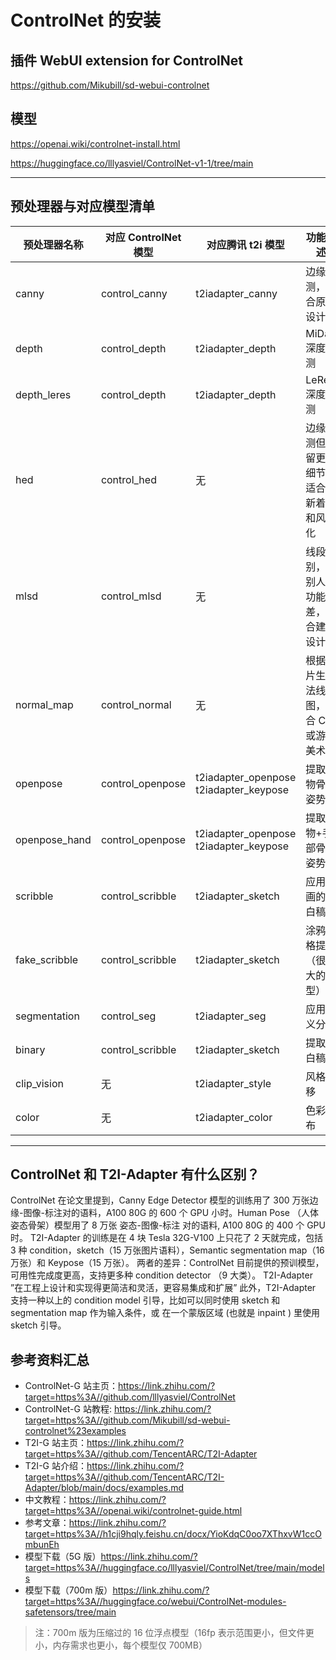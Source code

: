 # ControlNet 的安装

## 插件 WebUI extension for ControlNet

https://github.com/Mikubill/sd-webui-controlnet

## 模型

https://openai.wiki/controlnet-install.html

https://huggingface.co/lllyasviel/ControlNet-v1-1/tree/main

---

## 预处理器与对应模型清单

| 预处理器名称  | 对应 ControlNet 模型 | 对应腾讯 t2i 模型                      | 功能描述                                     |
| ------------- | -------------------- | -------------------------------------- | -------------------------------------------- |
| canny         | control_canny        | t2iadapter_canny                       | 边缘检测，适合原画设计师                     |
| depth         | control_depth        | t2iadapter_depth                       | MiDaS 深度检测                               |
| depth_leres   | control_depth        | t2iadapter_depth                       | LeReS 深度检测                               |
| hed           | control_hed          | 无                                     | 边缘检测但保留更多细节，适合重新着色和风格化 |
| mlsd          | control_mlsd         | 无                                     | 线段识别，识别人物功能极差，适合建筑设计师   |
| normal_map    | control_normal       | 无                                     | 根据图片生成法线贴图，适合 CG 或游戏美术师   |
| openpose      | control_openpose     | t2iadapter_openpose t2iadapter_keypose | 提取人物骨骼姿势                             |
| openpose_hand | control_openpose     | t2iadapter_openpose t2iadapter_keypose | 提取人物+手部骨骼姿势                        |
| scribble      | control_scribble     | t2iadapter_sketch                      | 应用自画的黑白稿                             |
| fake_scribble | control_scribble     | t2iadapter_sketch                      | 涂鸦风格提取（很强大的模型）                 |
| segmentation  | control_seg          | t2iadapter_seg                         | 应用语义分割                                 |
| binary        | control_scribble     | t2iadapter_sketch                      | 提取黑白稿                                   |
| clip_vision   | 无                   | t2iadapter_style                       | 风格转移                                     |
| color         | 无                   | t2iadapter_color                       | 色彩分布                                     |

---

## ControlNet 和 T2I-Adapter 有什么区别？

ControlNet 在论文里提到，Canny Edge Detector 模型的训练用了 300 万张边缘-图像-标注对的语料，A100 80G 的 600 个 GPU 小时。Human Pose （人体姿态骨架）模型用了 8 万张 姿态-图像-标注 对的语料, A100 80G 的 400 个 GPU 时。 T2I-Adapter 的训练是在 4 块 Tesla 32G-V100 上只花了 2 天就完成，包括 3 种 condition，sketch（15 万张图片语料），Semantic segmentation map（16 万张）和 Keypose（15 万张）。 两者的差异：ControlNet 目前提供的预训模型，可用性完成度更高，支持更多种 condition detector （9 大类）。 T2I-Adapter ”在工程上设计和实现得更简洁和灵活，更容易集成和扩展” 此外，T2I-Adapter 支持一种以上的 condition model 引导，比如可以同时使用 sketch 和 segmentation map 作为输入条件，或 在一个蒙版区域 (也就是 inpaint ) 里使用 sketch 引导。

## 参考资料汇总

- ControlNet-G 站主页：https://link.zhihu.com/?target=https%3A//github.com/lllyasviel/ControlNet
- ControlNet-G 站教程: https://link.zhihu.com/?target=https%3A//github.com/Mikubill/sd-webui-controlnet%23examples
- T2I-G 站主页：https://link.zhihu.com/?target=https%3A//github.com/TencentARC/T2I-Adapter
- T2I-G 站介绍：https://link.zhihu.com/?target=https%3A//github.com/TencentARC/T2I-Adapter/blob/main/docs/examples.md
- 中文教程：https://link.zhihu.com/?target=https%3A//openai.wiki/controlnet-guide.html
- 参考文章：https://link.zhihu.com/?target=https%3A//h1cji9hqly.feishu.cn/docx/YioKdqC0oo7XThxvW1ccOmbunEh
- 模型下载（5G 版）https://link.zhihu.com/?target=https%3A//huggingface.co/lllyasviel/ControlNet/tree/main/models
- 模型下载（700m 版）https://link.zhihu.com/?target=https%3A//huggingface.co/webui/ControlNet-modules-safetensors/tree/main

> 注：700m 版为压缩过的 16 位浮点模型（16fp 表示范围更小，但文件更小，内存需求也更小，每个模型仅 700MB）
